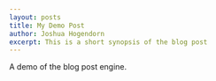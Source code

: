 ```yaml
---
layout: posts
title: My Demo Post
author: Joshua Hogendorn
excerpt: This is a short synopsis of the blog post
---
```



A demo of the blog post engine.

